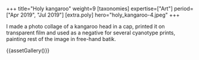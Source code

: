 +++
title="Holy kangaroo"
weight=9
[taxonomies]
expertise=["Art"]
period=["Apr 2019", "Jul 2019"]
[extra.poly]
hero="holy_kangaroo-4.jpeg"
+++

I made a photo collage of a kangaroo head in a cap, printed it on transparent film and used as a negative for several cyanotype prints, painting rest of the image in free-hand batik.

{{assetGallery()}}